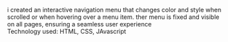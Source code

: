 i created an interactive navigation menu that changes color and style when scrolled or when hovering over a menu item. ther menu is fixed and visible on all pages, ensuring a seamless user experience
<br>
 Technology used: HTML, CSS, JAvascript
